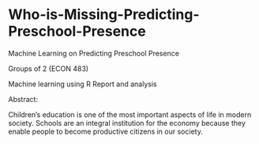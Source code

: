 # Who-is-Missing-Predicting-Preschool-Presence
Machine Learning on Predicting Preschool Presence

Groups of 2 (ECON 483)

Machine learning using R
Report and analysis

Abstract: 

Children’s education is one of the most important aspects of life in modern society. Schools are an
integral institution for the economy because they enable people to become productive citizens in
our society. 
